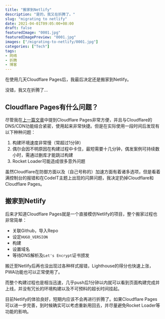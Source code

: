 ```yaml
---
title: "搬家到Netlify"
description: "是的，我又在折腾了。"
slug: "migrating to netlify"
date: 2021-04-01T09:05:00+08:00
draft: false
featuredImage: "0001.jpg"
featuredImagePreview: "0001.jpg"
images: ["/migrating-to-netlify/0001.jpg"]
categories: ["Tech"]
tags:
- 网络
- 折腾
- 博客
---
```


在使用几天Cloudflare Pages后，我最后决定还是搬家到Netlify。

没错，我又在折腾了…

<!--more-->

## Cloudflare Pages有什么问题？

尽管我在[上一篇文章](/migrating-from-github-pages-to-cloudflare-pages/)中提到Cloudflare Pages非常方便，并且与Cloudflare的DNS/CDN功能结合紧密，使用起来非常快捷。但是在实际使用一段时间后发现有以下种种问题：

1. 构建环境速度非常慢（常超过1分钟）
2. 偶尔会因不明原因在构建过程中卡住，最短需要十几分钟，偶发案例可持续数小时，需通过删库才能跳过构建
3. Rocket Loader可能造成很多意外问题

虽然Cloudflare在防御方面以及（自己号称的）加速方面有着诸多选项，但是看着满控制台的报错和在CodeIT主题上出现的闪屏问题，我决定扔掉Cloudflare和Cloudflare Pages。

## 搬家到Netlify

后来才知道Cloudflare Pages就是一个直接模仿Netlify的项目，整个搬家过程也非常简单：

- 关联Github，导入Repo
- 设定`HUGO_VERSION`
- 构建
- 设置域名
- 等待DNS解析及`Let's Encrypt`证书颁发

搬迁至Netlify后再也没出现过各种样式报错，Lighthouse的得分也快速上涨，PWA功能也可以正常使用了。

而整个构建过程也是相当迅速，几乎push后1分钟以内就可以看到页面构建完成并上线，并没有冗长的环境构建以及不可预料的超长时间挂起。

目前Netlify的体验良好，短期内应该不会再进行折腾了。如果Cloudflare Pages可以进一步完善，到时候确实可以考虑重新用回去，并尽量避免Rocket Loader等功能的影响。
